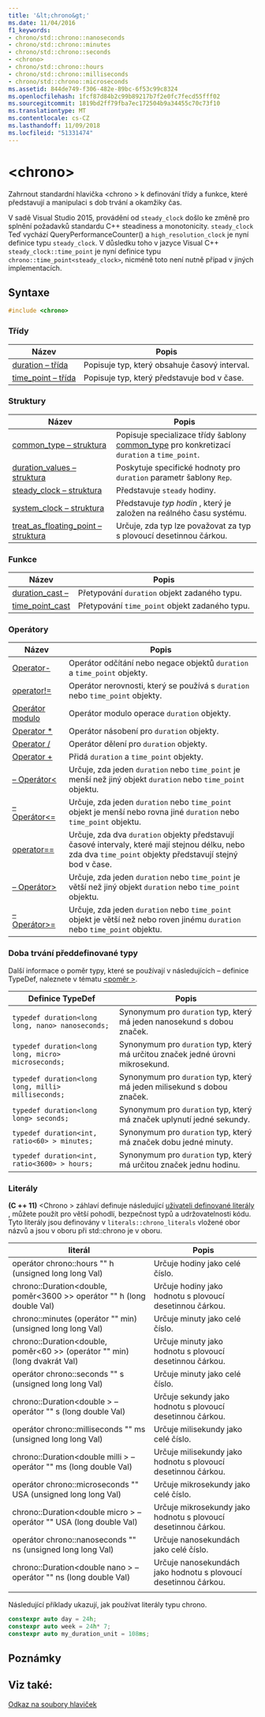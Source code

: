 ```yaml
---
title: '&lt;chrono&gt;'
ms.date: 11/04/2016
f1_keywords:
- chrono/std::chrono::nanoseconds
- chrono/std::chrono::minutes
- chrono/std::chrono::seconds
- <chrono>
- chrono/std::chrono::hours
- chrono/std::chrono::milliseconds
- chrono/std::chrono::microseconds
ms.assetid: 844de749-f306-482e-89bc-6f53c99c8324
ms.openlocfilehash: 1fcf87d84b2c99b89217b7f2e0fc7fecd55fff02
ms.sourcegitcommit: 1819bd2ff79fba7ec172504b9a34455c70c73f10
ms.translationtype: MT
ms.contentlocale: cs-CZ
ms.lasthandoff: 11/09/2018
ms.locfileid: "51331474"
---
```

# <a name="ltchronogt"></a>&lt;chrono&gt;

Zahrnout standardní hlavička \<chrono > k definování třídy a funkce, které představují a manipulaci s dob trvání a okamžiky čas.

V sadě Visual Studio 2015, provádění od `steady_clock` došlo ke změně pro splnění požadavků standardu C++ steadiness a monotonicity. `steady_clock` Teď vychází QueryPerformanceCounter() a `high_resolution_clock` je nyní definice typu `steady_clock`. V důsledku toho v jazyce Visual C++ `steady_clock::time_point` je nyní definice typu `chrono::time_point<steady_clock>`, nicméně toto není nutně případ v jiných implementacích.

## <a name="syntax"></a>Syntaxe

```cpp
#include <chrono>
```

### <a name="classes"></a>Třídy

|Název|Popis|
|----------|-----------------|
|[duration – třída](../standard-library/duration-class.md)|Popisuje typ, který obsahuje časový interval.|
|[time_point – třída](../standard-library/time-point-class.md)|Popisuje typ, který představuje bod v čase.|

### <a name="structs"></a>Struktury

|Název|Popis|
|----------|-----------------|
|[common_type – struktura](../standard-library/common-type-structure.md)|Popisuje specializace třídy šablony [common_type](../standard-library/common-type-class.md) pro konkretizací `duration` a `time_point`.|
|[duration_values – struktura](../standard-library/duration-values-structure.md)|Poskytuje specifické hodnoty pro `duration` parametr šablony `Rep`.|
|[steady_clock – struktura](../standard-library/steady-clock-struct.md)|Představuje `steady` hodiny.|
|[system_clock – struktura](../standard-library/system-clock-structure.md)|Představuje *typ hodin* , který je založen na reálného času systému.|
|[treat_as_floating_point – struktura](../standard-library/treat-as-floating-point-structure.md)|Určuje, zda typ lze považovat za typ s plovoucí desetinnou čárkou.|

### <a name="functions"></a>Funkce

|Název|Popis|
|----------|-----------------|
|[duration_cast –](../standard-library/chrono-functions.md#duration_cast)|Přetypování `duration` objekt zadaného typu.|
|[time_point_cast](../standard-library/chrono-functions.md#time_point_cast)|Přetypování `time_point` objekt zadaného typu.|

### <a name="operators"></a>Operátory

|Název|Popis|
|----------|-----------------|
|[Operator-](../standard-library/chrono-operators.md#operator-)|Operátor odčítání nebo negace objektů `duration` a `time_point` objekty.|
|[operator!=](../standard-library/chrono-operators.md#op_neq)|Operátor nerovnosti, který se používá s `duration` nebo `time_point` objekty.|
|[Operátor modulo](../standard-library/chrono-operators.md#op_modulo)|Operátor modulo operace `duration` objekty.|
|[Operator *](../standard-library/chrono-operators.md#op_star)|Operátor násobení pro `duration` objekty.|
|[Operator /](../standard-library/chrono-operators.md#op_div)|Operátor dělení pro `duration` objekty.|
|[Operator +](../standard-library/chrono-operators.md#op_add)|Přidá `duration` a `time_point` objekty.|
|[– Operátor&lt;](../standard-library/chrono-operators.md#op_lt)|Určuje, zda jeden `duration` nebo `time_point` je menší než jiný objekt `duration` nebo `time_point` objektu.|
|[– Operátor&lt;=](../standard-library/chrono-operators.md#op_lt_eq)|Určuje, zda jeden `duration` nebo `time_point` objekt je menší nebo rovna jiné `duration` nebo `time_point` objektu.|
|[operator==](../standard-library/chrono-operators.md#op_eq_eq)|Určuje, zda dva `duration` objekty představují časové intervaly, které mají stejnou délku, nebo zda dva `time_point` objekty představují stejný bod v čase.|
|[– Operátor&gt;](../standard-library/chrono-operators.md#op_gt)|Určuje, zda jeden `duration` nebo `time_point` je větší než jiný objekt `duration` nebo `time_point` objektu.|
|[– Operátor&gt;=](../standard-library/chrono-operators.md#op_gt_eq)|Určuje, zda jeden `duration` nebo `time_point` objekt je větší než nebo roven jinému `duration` nebo `time_point` objektu.|

### <a name="predefined-duration-types"></a>Doba trvání předdefinované typy

Další informace o poměr typy, které se používají v následujících – definice TypeDef, naleznete v tématu [ \<poměr >](../standard-library/ratio.md).

|Definice TypeDef|Popis|
|-------------|-----------------|
|`typedef duration<long long, nano> nanoseconds;`|Synonymum pro `duration` typ, který má jeden nanosekund s dobou značek.|
|`typedef duration<long long, micro> microseconds;`|Synonymum pro `duration` typ, který má určitou značek jedné úrovni mikrosekund.|
|`typedef duration<long long, milli> milliseconds;`|Synonymum pro `duration` typ, který má jeden milisekund s dobou značek.|
|`typedef duration<long long> seconds;`|Synonymum pro `duration` typ, který má značek uplynutí jedné sekundy.|
|`typedef duration<int, ratio<60> > minutes;`|Synonymum pro `duration` typ, který má značek dobu jedné minuty.|
|`typedef duration<int, ratio<3600> > hours;`|Synonymum pro `duration` typ, který má určitou značek jednu hodinu.|

### <a name="literals"></a>Literály

**(C ++ 11)**  \<Chrono > záhlaví definuje následující [uživateli definované literály](../cpp/user-defined-literals-cpp.md) , můžete použít pro větší pohodlí, bezpečnost typů a udržovatelnosti kódu. Tyto literály jsou definovány v `literals::chrono_literals` vložené obor názvů a jsou v oboru při std::chrono je v oboru.

|literál|Popis|
|-------------|-----------------|
|operátor chrono::hours "" h (unsigned long long Val)|Určuje hodiny jako celé číslo.|
|chrono::Duration\<double, poměr\<3600 >> operátor "" h (long double Val)|Určuje hodiny jako hodnotu s plovoucí desetinnou čárkou.|
|chrono::minutes (operátor "" min) (unsigned long long Val)|Určuje minuty jako celé číslo.|
|chrono::Duration\<double, poměr\<60 >> (operátor "" min) (long dvakrát Val)|Určuje minuty jako hodnotu s plovoucí desetinnou čárkou.|
|operátor chrono::seconds "" s (unsigned long long Val)|Určuje minuty jako celé číslo.|
|chrono::Duration\<double > – operátor "" s (long double Val)|Určuje sekundy jako hodnotu s plovoucí desetinnou čárkou.|
|operátor chrono::milliseconds "" ms (unsigned long long Val)|Určuje milisekundy jako celé číslo.|
|chrono::Duration\<double milli > – operátor "" ms (long double Val)|Určuje milisekundy jako hodnotu s plovoucí desetinnou čárkou.|
|operátor chrono::microseconds "" USA (unsigned long long Val)|Určuje mikrosekundy jako celé číslo.|
|chrono::Duration\<double micro > – operátor "" USA (long double Val)|Určuje mikrosekundy jako hodnotu s plovoucí desetinnou čárkou.|
|operátor chrono::nanoseconds "" ns (unsigned long long Val)|Určuje nanosekundách jako celé číslo.|
|chrono::Duration\<double nano > – operátor "" ns (long double Val)|Určuje nanosekundách jako hodnotu s plovoucí desetinnou čárkou.|
|||

Následující příklady ukazují, jak používat literály typu chrono.

```cpp
constexpr auto day = 24h;
constexpr auto week = 24h* 7;
constexpr auto my_duration_unit = 108ms;
```

## <a name="remarks"></a>Poznámky

## <a name="see-also"></a>Viz také:

[Odkaz na soubory hlaviček](../standard-library/cpp-standard-library-header-files.md)<br/>
